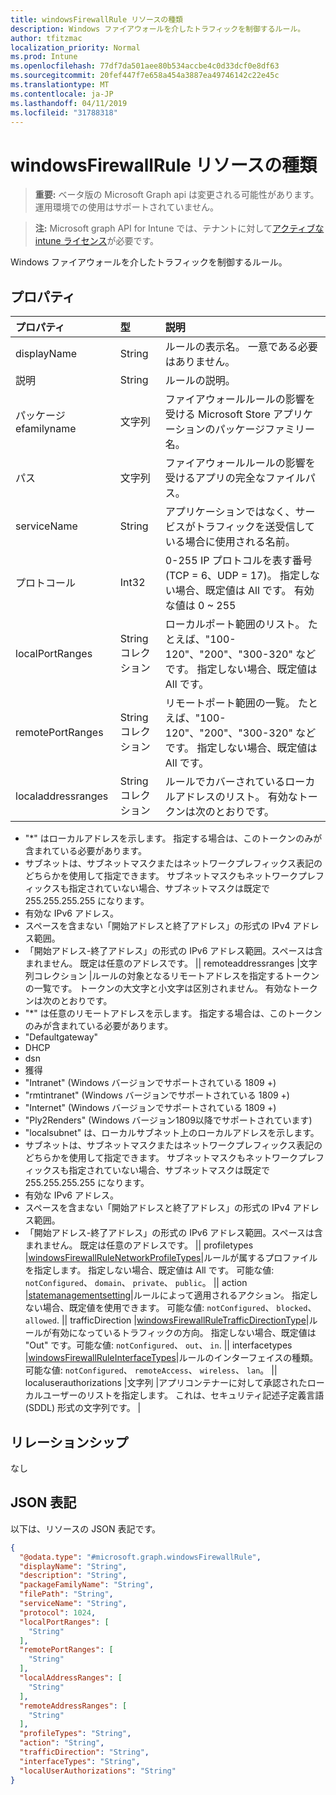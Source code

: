```yaml
---
title: windowsFirewallRule リソースの種類
description: Windows ファイアウォールを介したトラフィックを制御するルール。
author: tfitzmac
localization_priority: Normal
ms.prod: Intune
ms.openlocfilehash: 77df7da501aee80b534accbe4c0d33dcf0e8df63
ms.sourcegitcommit: 20fef447f7e658a454a3887ea49746142c22e45c
ms.translationtype: MT
ms.contentlocale: ja-JP
ms.lasthandoff: 04/11/2019
ms.locfileid: "31788318"
---
```

# <a name="windowsfirewallrule-resource-type"></a>windowsFirewallRule リソースの種類

> **重要:** ベータ版の Microsoft Graph api は変更される可能性があります。運用環境での使用はサポートされていません。

> **注:** Microsoft graph API for Intune では、テナントに対して[アクティブな intune ライセンス](https://go.microsoft.com/fwlink/?linkid=839381)が必要です。

Windows ファイアウォールを介したトラフィックを制御するルール。

## <a name="properties"></a>プロパティ
|プロパティ|型|説明|
|:---|:---|:---|
|displayName|String|ルールの表示名。 一意である必要はありません。|
|説明|String|ルールの説明。|
|パッケージ efamilyname|文字列|ファイアウォールルールの影響を受ける Microsoft Store アプリケーションのパッケージファミリー名。|
|パス|文字列|ファイアウォールルールの影響を受けるアプリの完全なファイルパス。|
|serviceName|String|アプリケーションではなく、サービスがトラフィックを送受信している場合に使用される名前。|
|プロトコール|Int32|0-255 IP プロトコルを表す番号 (TCP = 6、UDP = 17)。 指定しない場合、既定値は All です。 有効な値は 0 ~ 255|
|localPortRanges|String コレクション|ローカルポート範囲のリスト。 たとえば、"100-120"、"200"、"300-320" などです。 指定しない場合、既定値は All です。|
|remotePortRanges|String コレクション|リモートポート範囲の一覧。 たとえば、"100-120"、"200"、"300-320" などです。 指定しない場合、既定値は All です。|
|localaddressranges|String コレクション|ルールでカバーされているローカルアドレスのリスト。 有効なトークンは次のとおりです。
- "*" はローカルアドレスを示します。 指定する場合は、このトークンのみが含まれている必要があります。
- サブネットは、サブネットマスクまたはネットワークプレフィックス表記のどちらかを使用して指定できます。 サブネットマスクもネットワークプレフィックスも指定されていない場合、サブネットマスクは既定で255.255.255.255 になります。
- 有効な IPv6 アドレス。
- スペースを含まない「開始アドレスと終了アドレス」の形式の IPv4 アドレス範囲。
- 「開始アドレス-終了アドレス」の形式の IPv6 アドレス範囲。スペースは含まれません。
既定は任意のアドレスです。 || remoteaddressranges |文字列コレクション |ルールの対象となるリモートアドレスを指定するトークンの一覧です。 トークンの大文字と小文字は区別されません。 有効なトークンは次のとおりです。
- "*" は任意のリモートアドレスを示します。 指定する場合は、このトークンのみが含まれている必要があります。
- "Defaultgateway"
- DHCP
- dsn
- 獲得
- "Intranet" (Windows バージョンでサポートされている 1809 +)
- "rmtintranet" (Windows バージョンでサポートされている 1809 +)
- "Internet" (Windows バージョンでサポートされている 1809 +)
- "Ply2Renders" (Windows バージョン1809以降でサポートされています)
- "localsubnet" は、ローカルサブネット上のローカルアドレスを示します。
- サブネットは、サブネットマスクまたはネットワークプレフィックス表記のどちらかを使用して指定できます。 サブネットマスクもネットワークプレフィックスも指定されていない場合、サブネットマスクは既定で255.255.255.255 になります。
- 有効な IPv6 アドレス。
- スペースを含まない「開始アドレスと終了アドレス」の形式の IPv4 アドレス範囲。
- 「開始アドレス-終了アドレス」の形式の IPv6 アドレス範囲。スペースは含まれません。
既定は任意のアドレスです。 || profiletypes |[windowsFirewallRuleNetworkProfileTypes](../resources/intune-deviceconfig-windowsfirewallrulenetworkprofiletypes.md)|ルールが属するプロファイルを指定します。 指定しない場合、既定値は All です。 可能な値: `notConfigured`、 `domain`、 `private`、 `public`。 || action |[statemanagementsetting](../resources/intune-deviceconfig-statemanagementsetting.md)|ルールによって適用されるアクション。 指定しない場合、既定値を使用できます。 可能な値: `notConfigured`、 `blocked`、 `allowed`. || trafficDirection |[windowsFirewallRuleTrafficDirectionType](../resources/intune-deviceconfig-windowsfirewallruletrafficdirectiontype.md)|ルールが有効になっているトラフィックの方向。 指定しない場合、既定値は "Out" です。可能な値: `notConfigured`、 `out`、 `in`. || interfacetypes |[windowsFirewallRuleInterfaceTypes](../resources/intune-deviceconfig-windowsfirewallruleinterfacetypes.md)|ルールのインターフェイスの種類。 可能な値: `notConfigured`、 `remoteAccess`、 `wireless`、 `lan`。 || localuserauthorizations |文字列 |アプリコンテナーに対して承認されたローカルユーザーのリストを指定します。 これは、セキュリティ記述子定義言語 (SDDL) 形式の文字列です。 |

## <a name="relationships"></a>リレーションシップ
なし

## <a name="json-representation"></a>JSON 表記
以下は、リソースの JSON 表記です。
<!-- {
  "blockType": "resource",
  "@odata.type": "microsoft.graph.windowsFirewallRule"
}
-->
``` json
{
  "@odata.type": "#microsoft.graph.windowsFirewallRule",
  "displayName": "String",
  "description": "String",
  "packageFamilyName": "String",
  "filePath": "String",
  "serviceName": "String",
  "protocol": 1024,
  "localPortRanges": [
    "String"
  ],
  "remotePortRanges": [
    "String"
  ],
  "localAddressRanges": [
    "String"
  ],
  "remoteAddressRanges": [
    "String"
  ],
  "profileTypes": "String",
  "action": "String",
  "trafficDirection": "String",
  "interfaceTypes": "String",
  "localUserAuthorizations": "String"
}
```





